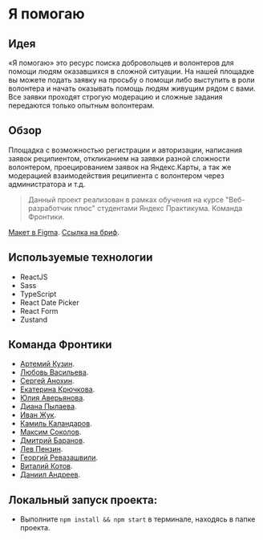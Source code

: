 # Я помогаю

## Идея
«Я помогаю» это ресурс поиска добровольцев и волонтеров для помощи людям оказавшихся в сложной ситуации. На нашей площадке вы можете подать заявку на просьбу о помощи либо выступить в роли волонтера и начать оказывать помощь людям живущим рядом с вами. Все заявки проходят строгую модерацию и сложные задания передаются только опытным волонтерам.

## Обзор
Площадка с возможностью регистрации и авторизации, написания заявок реципиентом, откликанием на заявки разной сложности волонтером, проецированием заявок на Яндекс.Карты, а так же модерацией взаимодействия реципиента с волонтером через администратора и т.д.

>Данный проект реализован в рамках обучения на курсе "Веб-разработчик плюс" студентами Яндекс Практикума. Команда Фронтики.

[Макет в Figma](https://www.figma.com/file/xYLbl9kLmcAwYCbAhCFMCy/%D0%AF%D0%9F%D0%BE%D0%BC%D0%BE%D0%B3%D0%B0%D1%8E-(Web)?node-id=179-1699&t=cp3lBCLa0Hhu3fVY-0).
[Ссылка на бриф](https://www.notion.so/3-8-be2845a627fd43028a7d61436342767b?pvs=4).

## Используемые технологии
* ReactJS
* Sass
* TypeScript
* React Date Picker
* React Form
* Zustand

## Команда Фронтики
* [Артемий Кузин](https://github.com/kuzinartemiy).
* [Любовь Васильева](https://github.com/Luba-web).
* [Сергей Анохин](https://github.com/sergeianokhin).
* [Екатерина Крючкова](https://github.com/krekser37).
* [Юлия Аверьянова](https://github.com/AvaveryU).
* [Диана Пылаева](https://github.com/loown101).
* [Иван Жук](https://github.com/Zhukek).
* [Камиль Каландаров](https://github.com/Kamil-Kalandarov).
* [Максим Соколов](https://github.com/maxvrt).
* [Дмитрий Баранов](https://github.com/DmitryBaranovAndreevich).
* [Лев Пензин](https://github.com/leondasferras).
* [Георгий Ревазашвили](https://github.com/zigfrei).
* [Виталий Котов](https://github.com/VitKotov).
* [Даниил Андреев](https://github.com/accrrsd).

## Локальный запуск проекта:
* Выполните `npm install && npm start` в терминале, находясь в папке проекта.
